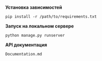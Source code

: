 **Установка зависимостей**

`pip install -r /path/to/requirements.txt`

**Запуск на локальном сервере** 

`python manage.py runserver`

**API документация** 

`Documentation.md` 


